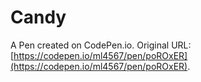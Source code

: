 # Candy

A Pen created on CodePen.io. Original URL: [https://codepen.io/ml4567/pen/poROxER](https://codepen.io/ml4567/pen/poROxER).


